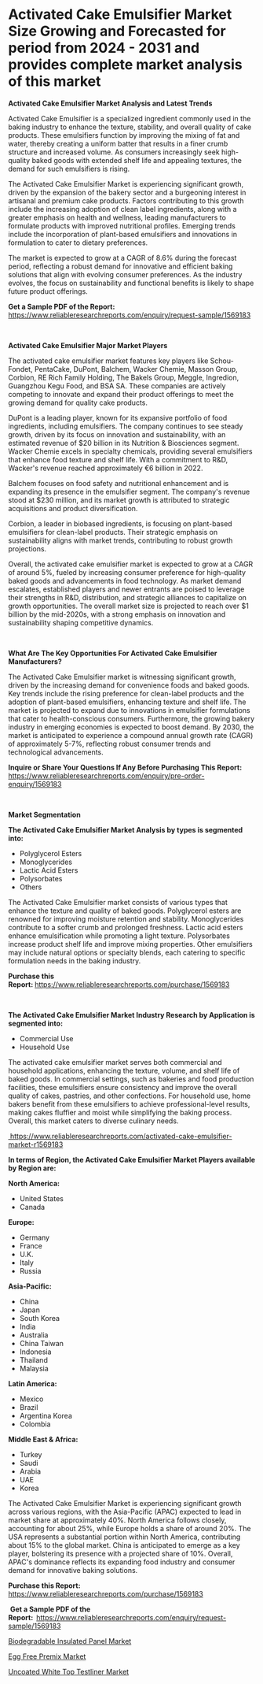<p><h1>Activated Cake Emulsifier Market Size Growing and Forecasted for period from 2024 - 2031 and provides complete market analysis of this market</h1></p><p><strong>Activated Cake Emulsifier Market Analysis and Latest Trends</strong></p>
<p><p>Activated Cake Emulsifier is a specialized ingredient commonly used in the baking industry to enhance the texture, stability, and overall quality of cake products. These emulsifiers function by improving the mixing of fat and water, thereby creating a uniform batter that results in a finer crumb structure and increased volume. As consumers increasingly seek high-quality baked goods with extended shelf life and appealing textures, the demand for such emulsifiers is rising.</p><p>The Activated Cake Emulsifier Market is experiencing significant growth, driven by the expansion of the bakery sector and a burgeoning interest in artisanal and premium cake products. Factors contributing to this growth include the increasing adoption of clean label ingredients, along with a greater emphasis on health and wellness, leading manufacturers to formulate products with improved nutritional profiles. Emerging trends include the incorporation of plant-based emulsifiers and innovations in formulation to cater to dietary preferences. </p><p>The market is expected to grow at a CAGR of 8.6% during the forecast period, reflecting a robust demand for innovative and efficient baking solutions that align with evolving consumer preferences. As the industry evolves, the focus on sustainability and functional benefits is likely to shape future product offerings.</p></p>
<p><strong>Get a Sample PDF of the Report:&nbsp;</strong> <a href="https://www.reliableresearchreports.com/enquiry/request-sample/1569183?utm_campaign=120&utm_medium=2&utm_source=Github&utm_content=ia&utm_term=28122024&utm_id=activated-cake-emulsifier">https://www.reliableresearchreports.com/enquiry/request-sample/1569183</a></p>
<p>&nbsp;</p>
<p><strong>Activated Cake Emulsifier Major Market Players</strong></p>
<p><p>The activated cake emulsifier market features key players like Schou-Fondet, PentaCake, DuPont, Balchem, Wacker Chemie, Masson Group, Corbion, RE Rich Family Holding, The Bakels Group, Meggle, Ingredion, Guangzhou Kegu Food, and BSA SA. These companies are actively competing to innovate and expand their product offerings to meet the growing demand for quality cake products.</p><p>DuPont is a leading player, known for its expansive portfolio of food ingredients, including emulsifiers. The company continues to see steady growth, driven by its focus on innovation and sustainability, with an estimated revenue of $20 billion in its Nutrition & Biosciences segment. Wacker Chemie excels in specialty chemicals, providing several emulsifiers that enhance food texture and shelf life. With a commitment to R&D, Wacker's revenue reached approximately €6 billion in 2022.</p><p>Balchem focuses on food safety and nutritional enhancement and is expanding its presence in the emulsifier segment. The company's revenue stood at $230 million, and its market growth is attributed to strategic acquisitions and product diversification.</p><p>Corbion, a leader in biobased ingredients, is focusing on plant-based emulsifiers for clean-label products. Their strategic emphasis on sustainability aligns with market trends, contributing to robust growth projections.</p><p>Overall, the activated cake emulsifier market is expected to grow at a CAGR of around 5%, fueled by increasing consumer preference for high-quality baked goods and advancements in food technology. As market demand escalates, established players and newer entrants are poised to leverage their strengths in R&D, distribution, and strategic alliances to capitalize on growth opportunities. The overall market size is projected to reach over $1 billion by the mid-2020s, with a strong emphasis on innovation and sustainability shaping competitive dynamics.</p></p>
<p>&nbsp;</p>
<p><strong>What Are The Key Opportunities For Activated Cake Emulsifier Manufacturers?</strong></p>
<p><p>The Activated Cake Emulsifier market is witnessing significant growth, driven by the increasing demand for convenience foods and baked goods. Key trends include the rising preference for clean-label products and the adoption of plant-based emulsifiers, enhancing texture and shelf life. The market is projected to expand due to innovations in emulsifier formulations that cater to health-conscious consumers. Furthermore, the growing bakery industry in emerging economies is expected to boost demand. By 2030, the market is anticipated to experience a compound annual growth rate (CAGR) of approximately 5-7%, reflecting robust consumer trends and technological advancements.</p></p>
<p><strong>Inquire or Share Your Questions If Any Before Purchasing This Report:</strong> <a href="https://www.reliableresearchreports.com/enquiry/pre-order-enquiry/1569183?utm_campaign=120&utm_medium=2&utm_source=Github&utm_content=ia&utm_term=28122024&utm_id=activated-cake-emulsifier">https://www.reliableresearchreports.com/enquiry/pre-order-enquiry/1569183</a></p>
<p>&nbsp;</p>
<p><strong>Market Segmentation</strong></p>
<p><strong>The Activated Cake Emulsifier Market Analysis by types is segmented into:</strong></p>
<p><ul><li>Polyglycerol Esters</li><li>Monoglycerides</li><li>Lactic Acid Esters</li><li>Polysorbates</li><li>Others</li></ul></p>
<p><p>The Activated Cake Emulsifier market consists of various types that enhance the texture and quality of baked goods. Polyglycerol esters are renowned for improving moisture retention and stability. Monoglycerides contribute to a softer crumb and prolonged freshness. Lactic acid esters enhance emulsification while promoting a light texture. Polysorbates increase product shelf life and improve mixing properties. Other emulsifiers may include natural options or specialty blends, each catering to specific formulation needs in the baking industry.</p></p>
<p><strong>Purchase this Report:&nbsp;</strong><a href="https://www.reliableresearchreports.com/purchase/1569183?utm_campaign=120&utm_medium=2&utm_source=Github&utm_content=ia&utm_term=28122024&utm_id=activated-cake-emulsifier">https://www.reliableresearchreports.com/purchase/1569183</a></p>
<p>&nbsp;</p>
<p><strong>The Activated Cake Emulsifier Market Industry Research by Application is segmented into:</strong></p>
<p><ul><li>Commercial Use</li><li>Household Use</li></ul></p>
<p><p>The activated cake emulsifier market serves both commercial and household applications, enhancing the texture, volume, and shelf life of baked goods. In commercial settings, such as bakeries and food production facilities, these emulsifiers ensure consistency and improve the overall quality of cakes, pastries, and other confections. For household use, home bakers benefit from these emulsifiers to achieve professional-level results, making cakes fluffier and moist while simplifying the baking process. Overall, this market caters to diverse culinary needs.</p></p>
<p><a href="https://www.reliableresearchreports.com/activated-cake-emulsifier-market-r1569183?utm_campaign=120&utm_medium=2&utm_source=Github&utm_content=ia&utm_term=28122024&utm_id=activated-cake-emulsifier">&nbsp;https://www.reliableresearchreports.com/activated-cake-emulsifier-market-r1569183</a></p>
<p><strong>In terms of Region, the Activated Cake Emulsifier Market Players available by Region are:</strong></p>
<p>
    <p> <strong> North America: </strong>
        <ul>
            <li>United States</li>
            <li>Canada</li>
        </ul>
        </p> 
    <p> <strong> Europe: </strong>
        <ul>
            <li>Germany</li>
            <li>France</li>
            <li>U.K.</li>
            <li>Italy</li>
            <li>Russia</li>
        </ul>
        </p> 
    <p> <strong> Asia-Pacific: </strong>
        <ul>
            <li>China</li>
            <li>Japan</li>
            <li>South Korea</li>
            <li>India</li>
            <li>Australia</li>
            <li>China Taiwan</li>
            <li>Indonesia</li>
            <li>Thailand</li>
            <li>Malaysia</li>
        </ul>
        </p> 
    <p> <strong> Latin America: </strong>
        <ul>
            <li>Mexico</li>
            <li>Brazil</li>
            <li>Argentina Korea</li>
            <li>Colombia</li>
        </ul>
        </p> 
    <p> <strong> Middle East & Africa: </strong>
        <ul>
            <li>Turkey</li>
            <li>Saudi</li>
            <li>Arabia</li>
            <li>UAE</li>
            <li>Korea</li>
        </ul>
    </p>
    </p>
<p><p>The Activated Cake Emulsifier Market is experiencing significant growth across various regions, with the Asia-Pacific (APAC) expected to lead in market share at approximately 40%. North America follows closely, accounting for about 25%, while Europe holds a share of around 20%. The USA represents a substantial portion within North America, contributing about 15% to the global market. China is anticipated to emerge as a key player, bolstering its presence with a projected share of 10%. Overall, APAC's dominance reflects its expanding food industry and consumer demand for innovative baking solutions.</p></p>
<p><strong>Purchase this Report: </strong><a href="https://www.reliableresearchreports.com/purchase/1569183?utm_campaign=120&utm_medium=2&utm_source=Github&utm_content=ia&utm_term=28122024&utm_id=activated-cake-emulsifier">https://www.reliableresearchreports.com/purchase/1569183</a></p>
<p>&nbsp;<strong>Get a Sample PDF of the Report:&nbsp;&nbsp;</strong><a href="https://www.reliableresearchreports.com/enquiry/request-sample/1569183?utm_campaign=120&utm_medium=2&utm_source=Github&utm_content=ia&utm_term=28122024&utm_id=activated-cake-emulsifier">https://www.reliableresearchreports.com/enquiry/request-sample/1569183</a></p>
<p><strong></strong></p>
<p><p><a href="https://github.com/joannesouthgate/Market-Research-Report-List-5/blob/main/biodegradable-insulated-panel-market.md?utm_campaign=120&utm_medium=2&utm_source=Github&utm_content=ia&utm_term=28122024&utm_id=activated-cake-emulsifier">Biodegradable Insulated Panel Market</a></p><p><a href="https://github.com/maclarensidney/Market-Research-Report-List-1/blob/main/egg-free-premix-market.md?utm_campaign=120&utm_medium=2&utm_source=Github&utm_content=ia&utm_term=28122024&utm_id=activated-cake-emulsifier">Egg Free Premix Market</a></p><p><a href="https://github.com/DianaWilson796/Market-Research-Report-List-1/blob/main/uncoated-white-top-testliner-market.md?utm_campaign=120&utm_medium=2&utm_source=Github&utm_content=ia&utm_term=28122024&utm_id=activated-cake-emulsifier">Uncoated White Top Testliner Market</a></p></p>